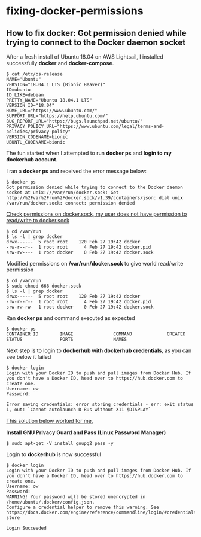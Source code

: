 # fixing-docker-permissions
## How to fix docker: Got permission denied while trying to connect to the Docker daemon socket

After a fresh install of Ubuntu 18.04 on AWS Lightsail, I installed successfully **docker** and **docker-compose**.
```
$ cat /etc/os-release 
NAME="Ubuntu"
VERSION="18.04.1 LTS (Bionic Beaver)"
ID=ubuntu
ID_LIKE=debian
PRETTY_NAME="Ubuntu 18.04.1 LTS"
VERSION_ID="18.04"
HOME_URL="https://www.ubuntu.com/"
SUPPORT_URL="https://help.ubuntu.com/"
BUG_REPORT_URL="https://bugs.launchpad.net/ubuntu/"
PRIVACY_POLICY_URL="https://www.ubuntu.com/legal/terms-and-policies/privacy-policy"
VERSION_CODENAME=bionic
UBUNTU_CODENAME=bionic
```
The fun started when I attempted to run **docker ps** and **login to my dockerhub account**.

I ran a **docker ps** and received the error message below:
```
$ docker ps
Got permission denied while trying to connect to the Docker daemon socket at unix:///var/run/docker.sock: Get http://%2Fvar%2Frun%2Fdocker.sock/v1.39/containers/json: dial unix /var/run/docker.sock: connect: permission denied
```
[Check permissions on docker.sock, my user does not have permission to read/write to docker.sock](https://www.digitalocean.com/community/questions/how-to-fix-docker-got-permission-denied-while-trying-to-connect-to-the-docker-daemon-socket)
```
$ cd /var/run
$ ls -l | grep docker
drwx------  5 root root    120 Feb 27 19:42 docker
-rw-r--r--  1 root root      4 Feb 27 19:42 docker.pid
srw-rw----  1 root docker    0 Feb 27 19:42 docker.sock
```
Modified permissions on **/var/run/docker.sock** to give world read/write permission
```
$ cd /var/run
$ sudo chmod 666 docker.sock 
$ ls -l | grep docker
drwx------  5 root root    120 Feb 27 19:42 docker
-rw-r--r--  1 root root      4 Feb 27 19:42 docker.pid
srw-rw-rw-  1 root docker    0 Feb 27 19:42 docker.sock
```
Ran **docker ps** and command executed as expected
```
$ docker ps
CONTAINER ID        IMAGE               COMMAND             CREATED             STATUS              PORTS               NAMES
```
Next step is to login to **dockerhub with dockerhub credentials**, as you can see below it failed
```
$ docker login
Login with your Docker ID to push and pull images from Docker Hub. If you don't have a Docker ID, head over to https://hub.docker.com to create one.
Username: ow
Password: 

Error saving credentials: error storing credentials - err: exit status 1, out: `Cannot autolaunch D-Bus without X11 $DISPLAY`
```
[This solution below worked for me.](https://forums.docker.com/t/docker-login-fails-with-error-message-error-saving-credentials-cannot-autolaunch-d-bus-without-x11-display/77789)

**Install GNU Privacy Guard and Pass (Linux Password Manager)**
```
$ sudo apt-get -V install gnupg2 pass -y
```
Login to **dockerhub** is now successful
```
$ docker login
Login with your Docker ID to push and pull images from Docker Hub. If you don't have a Docker ID, head over to https://hub.docker.com to create one.
Username: ow
Password: 
WARNING! Your password will be stored unencrypted in /home/ubuntu/.docker/config.json.
Configure a credential helper to remove this warning. See
https://docs.docker.com/engine/reference/commandline/login/#credentials-store

Login Succeeded
```
